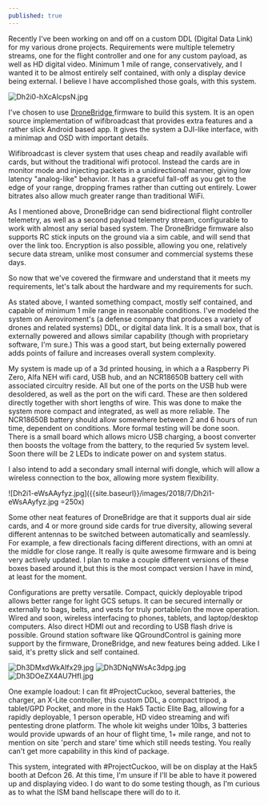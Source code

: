```yaml
---
published: true
---
```

Recently I've been working on and off on a custom DDL (Digital Data Link) for my various drone projects. Requirements were multiple telemetry streams, one for the flight controller and one for any custom payload, as well as  HD digital video. Minimum 1 mile of range, conservatively, and I wanted it to be almost entirely self contained, with only a display device being external. I believe I have accomplished those goals, with this system. 

![Dh2i0-hXcAIcpsN.jpg]({{site.baseurl}}/images/2018/7/Dh2i0-hXcAIcpsN.jpg)

I've chosen to use <a href="https://github.com/seeul8er/DroneBridge"> DroneBridge </a> firmware to build this system. It is an open source implementation of wifibroadcast that provides extra features and a rather slick Android based app. It gives the system a DJI-like interface, with a minimap and OSD with important details. 

Wifibroadcast is clever system that uses cheap and readily available wifi cards, but without the traditional wifi protocol. Instead the cards are in monitor mode and injecting packets in a unidirectional manner, giving low latency "analog-like" behavior. It has a graceful fall-off as you get to the edge of your range, dropping frames rather than cutting out entirely. Lower bitrates also allow much greater range than traditional WiFi. 

As I mentioned above, DroneBridge can send bidirectional flight controller telemetry, as well as a second payload telemetry stream, configurable to work with almost any serial based system. The DroneBridge firmware also supports RC stick inputs on the ground via a sim cable, and will send that over the link too. Encryption is also possible, allowing you one, relatively secure data stream, unlike most consumer and commercial systems these days.  

So now that we've covered the firmware and understand that it meets my requirements, let's talk about the hardware and my requirements for such. 

As stated above, I wanted something compact, mostly self contained, and capable of minimum 1 mile range in reasonable conditions. I've modeled the system on Aeroviroment's (a defense company that produces a variety of drones and related systems) DDL, or digital data link. It is a small box, that is externally powered and allows similar capability (though with proprietary software, I'm sure.) 
This was a good start, but being externally powered adds points of failure and increases overall system complexity. 

My system is made up of a 3d printed housing, in which a a Raspberry Pi Zero, Alfa NEH wifi card, USB hub, and an NCR18650B battery cell with associated circuitry reside. All but one of the ports on the USB hub were desoldered, as well as the port on the wifi card. These are then soldered directly together with  short lengths of wire. This was done to make the system more compact and integrated, as well as more reliable. The NCR18650B battery should allow somewhere between 2 and 6 hours of run time, dependent on conditions. More formal testing will be done soon. There is a small board which allows micro USB charging, a boost converter then boosts the voltage from the battery, to the requried 5v system level.  Soon there will be 2 LEDs to indicate power on and system status. 

I also intend to add a secondary small internal wifi dongle, which will allow a wireless connection to the box, allowing more system flexibility. 

![Dh2i1-eWsAAyfyz.jpg]({{site.baseurl}}/images/2018/7/Dh2i1-eWsAAyfyz.jpg =250x)

Some other neat features of DroneBridge are that  it supports dual air side cards, and 4 or more ground side cards for true diversity, allowing several different antennas to be switched between automatically and seamlessly. For example, a few directionals facing different directions, with an omni at the middle for close range. It really is quite awesome firmware and is being very actively updated. I plan to make a couple different versions of these boxes based around it,but this is the most compact version I have in mind, at least for the moment.

Configurations are pretty versatile. Compact, quickly deployable tripod allows better range for light GCS setups. It can be secured internally or externally to bags, belts, and vests for truly portable/on the move operation. Wired and soon, wireless interfacing to phones, tablets, and laptop/desktop computers. Also direct HDMI out and recording to USB flash drive is possible. Ground station software like QGroundControl is gaining more support by the firmware, DroneBridge, and new features being added.
Like I said, it's pretty slick and self contained. 

![Dh3DMxdWkAIfx29.jpg]({{site.baseurl}}/_posts/Dh3DMxdWkAIfx29.jpg)
![Dh3DNqNWsAc3dpg.jpg]({{site.baseurl}}/_posts/Dh3DNqNWsAc3dpg.jpg)
![Dh3DOeZX4AU7Hfl.jpg]({{site.baseurl}}/_posts/Dh3DOeZX4AU7Hfl.jpg)


One example loadout: I can fit #ProjectCuckoo, several batteries, the charger, an X-Lite controller, this custom DDL, a compact tripod, a tablet/GPD Pocket, and more in the Hak5 Tactic Elite Bag, allowing for a rapidly deployable, 1 person operable, HD video streaming and wifi pentesting drone platform.
The whole kit weighs under 10lbs, 3 batteries would provide upwards of an hour of flight time, 1+ mile  range, and not to mention on site 'perch and stare' time which still needs testing.
You really can't get more capability in this kind of package. 

This system, integrated with #ProjectCuckoo, will be on display at the Hak5 booth at Defcon 26. At this time, I'm unsure if I'll be able to have it powered up and displaying video. I do want to do some testing though, as I'm curious as to what the ISM band hellscape there will do to it. 
